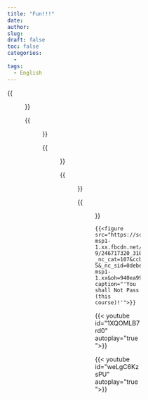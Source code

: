 ```yaml
---
title: "Fun!!!"
date: 
author: 
slug: 
draft: false
toc: false
categories:
  - 
tags:
  - English
---
```


{{<figure src="https://scontent-msp1-1.xx.fbcdn.net/v/t1.6435-9/248419018_3101788606760109_616843632721723536_n.jpg?_nc_cat=107&ccb=1-5&_nc_sid=0debeb&_nc_ohc=M8WdwPSy9T8AX-8u2GI&_nc_ht=scontent-msp1-1.xx&oh=94f8095d0a5b889d78253883f3550a9a&oe=619A24B3" 
          title="Never give up!!" caption="Dr.B's office">}}
  
  
{{<figure src="https://scontent-msp1-1.xx.fbcdn.net/v/t1.6435-9/247138815_3101789393426697_7197964622670515090_n.jpg?_nc_cat=109&ccb=1-5&_nc_sid=0debeb&_nc_ohc=5oeosohZPy8AX88DXEe&_nc_ht=scontent-msp1-1.xx&oh=d4ddaf081e24f0bfe71d7be7b34894ed&oe=61986CCA" title="Why Physics">}}
  
 {{<figure src="https://scontent-msp1-1.xx.fbcdn.net/v/t1.6435-9/248174191_3101788183426818_9026851745316058026_n.jpg?_nc_cat=103&ccb=1-5&_nc_sid=0debeb&_nc_ohc=jizXa5dG_6AAX-fruMr&_nc_ht=scontent-msp1-1.xx&oh=574c673c443213e6edea5fb548a29994&oe=61982EA8" 
          title="Optical Theory" caption="Is there a dinosaur on the blackboard?">}}
  
   {{<figure src="https://scontent-msp1-1.xx.fbcdn.net/v/t1.6435-9/248208738_3101788366760133_6184270578597899846_n.jpg?_nc_cat=104&ccb=1-5&_nc_sid=0debeb&_nc_ohc=66GkIIpBaCIAX-dTVlV&_nc_oc=AQkHyRWpbtlSCIjqLOSrUqZOaETEbl4_HYfipJoTwWtElMy5vhPmJJfmci_Bs4EJufk&_nc_ht=scontent-msp1-1.xx&oh=1faa4f89e4f4bcfa799810d4b275c2e5&oe=6198B0E5" 
          caption="The world entirely changed after taking a short nap in class.">}}
  
   {{<figure src="https://scontent-msp1-1.xx.fbcdn.net/v/t1.6435-9/246290280_3102405590031744_1642101574613685058_n.jpg?_nc_cat=107&ccb=1-5&_nc_sid=0debeb&_nc_ohc=yqBZWx9zyeMAX-vgi2O&_nc_ht=scontent-msp1-1.xx&oh=84cc24b7d246e84b44ac2edbd7d0760f&oe=6198431D" 
           title="Thermal Magician" caption="An Introduction to Thermal Physics by Daniel V. Schroeder">}}
  
    {{<figure src="https://scontent-msp1-1.xx.fbcdn.net/v/t1.6435-9/246717320_3102405623365074_3292158874365225832_n.jpg?_nc_cat=107&ccb=1-5&_nc_sid=0debeb&_nc_ohc=qsveVCCzLE8AX84tetM&tn=56ndwYLw8MJgaWYy&_nc_ht=scontent-msp1-1.xx&oh=940ea99d4e8e81b35973d375c955fdf6&oe=619B1E78" caption="'You shall Not Pass (this course)!'">}}
  
    

  
  {{< youtube id="1XQOMLB7rd0" autoplay="true">}}
  
  {{< youtube id="weLgC6KzsPU" autoplay="true">}}


  
  


